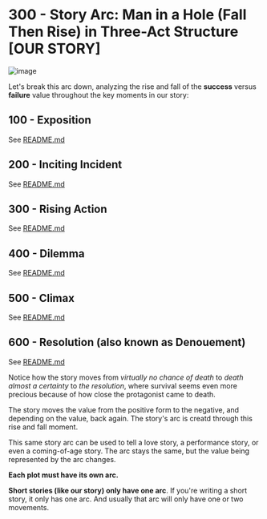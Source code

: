 # 300 - Story Arc: Man in a Hole (Fall Then Rise) in Three-Act Structure [OUR STORY]

![image](https://github.com/vanHeemstraCreations/movie-digital-twin/assets/1499433/7dca8cc0-e93a-4668-9493-974d7a06623e)

Let's break this arc down, analyzing the rise and fall of the **success** versus **failure** value throughout the key moments in our story:

## 100 - Exposition

See [README.md](./100/README.md)

## 200 - Inciting Incident

See [README.md](./200/README.md)

## 300 - Rising Action

See [README.md](./300/README.md)

## 400 - Dilemma

See [README.md](./400/README.md)

## 500 - Climax

See [README.md](./500/README.md)

## 600 - Resolution (also known as Denouement)

See [README.md](./600/README.md)

Notice how the story moves from *virtually no chance of death* to *death almost a certainty* to *the resolution*, where survival seems even more precious because of how close the protagonist came to death.

The story moves the value from the positive form to the negative, and depending on the value, back again. The story's arc is creatd through this rise and fall moment.

This same story arc can be used to tell a love story, a performance story, or even a coming-of-age story. The arc stays the same, but the value being represented by the arc changes.

**Each plot must have its own arc.**

**Short stories **(like our story)** only have one arc**. If you're writing a short story, it only has one arc. And usually that arc will only have one or two movements.